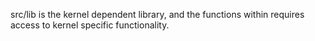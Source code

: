 src/lib is the kernel dependent library, and the functions within requires access to kernel specific functionality.
